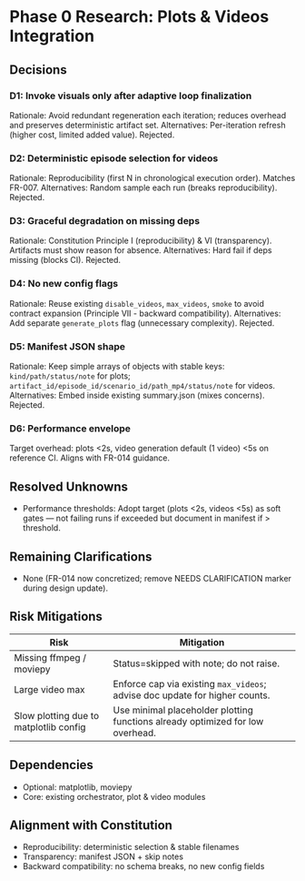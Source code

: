 # Phase 0 Research: Plots & Videos Integration

## Decisions

### D1: Invoke visuals only after adaptive loop finalization
Rationale: Avoid redundant regeneration each iteration; reduces overhead and preserves deterministic artifact set.
Alternatives: Per-iteration refresh (higher cost, limited added value). Rejected.

### D2: Deterministic episode selection for videos
Rationale: Reproducibility (first N in chronological execution order). Matches FR-007.
Alternatives: Random sample each run (breaks reproducibility). Rejected.

### D3: Graceful degradation on missing deps
Rationale: Constitution Principle I (reproducibility) & VI (transparency). Artifacts must show reason for absence.
Alternatives: Hard fail if deps missing (blocks CI). Rejected.

### D4: No new config flags
Rationale: Reuse existing `disable_videos`, `max_videos`, `smoke` to avoid contract expansion (Principle VII - backward compatibility).
Alternatives: Add separate `generate_plots` flag (unnecessary complexity). Rejected.

### D5: Manifest JSON shape
Rationale: Keep simple arrays of objects with stable keys: `kind/path/status/note` for plots; `artifact_id/episode_id/scenario_id/path_mp4/status/note` for videos.
Alternatives: Embed inside existing summary.json (mixes concerns). Rejected.

### D6: Performance envelope
Target overhead: plots <2s, video generation default (1 video) <5s on reference CI. Aligns with FR-014 guidance.

## Resolved Unknowns
- Performance thresholds: Adopt target (plots <2s, videos <5s) as soft gates — not failing runs if exceeded but document in manifest if > threshold.

## Remaining Clarifications
- None (FR-014 now concretized; remove NEEDS CLARIFICATION marker during design update).

## Risk Mitigations
| Risk | Mitigation |
|------|------------|
| Missing ffmpeg / moviepy | Status=skipped with note; do not raise. |
| Large video max | Enforce cap via existing `max_videos`; advise doc update for higher counts. |
| Slow plotting due to matplotlib config | Use minimal placeholder plotting functions already optimized for low overhead. |

## Dependencies
- Optional: matplotlib, moviepy
- Core: existing orchestrator, plot & video modules

## Alignment with Constitution
- Reproducibility: deterministic selection & stable filenames
- Transparency: manifest JSON + skip notes
- Backward compatibility: no schema breaks, no new config fields

